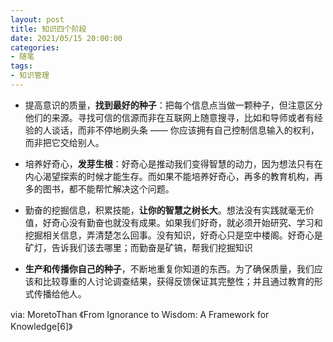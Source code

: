 ```yaml
---
layout: post
title: 知识四个阶段
date: 2021/05/15 20:00:00
categories:
- 随笔
tags:
- 知识管理
---
```


- 提高意识的质量，**找到最好的种子**：把每个信息点当做一颗种子，但注意区分他们的来源。寻找可信的信源而非在互联网上随意搜寻，比如和导师或者有经验的人谈话，而非不停地刷头条 —— 你应该拥有自己控制信息输入的权利，而非把它交给别人。

- 培养好奇心，**发芽生根**：好奇心是推动我们变得智慧的动力，因为想法只有在内心渴望探索的时候才能生存。而如果不能培养好奇心，再多的教育机构，再多的图书，都不能帮忙解决这个问题。

- 勤奋的挖掘信息，积累技能，**让你的智慧之树长大**。想法没有实践就毫无价值，好奇心没有勤奋也就没有成果。如果我们好奇，就必须开始研究、学习和挖掘相关信息，弄清楚怎么回事。没有知识，好奇心只是空中楼阁。好奇心是矿灯，告诉我们该去哪里；而勤奋是矿镐，帮我们挖掘知识

- **生产和传播你自己的种子**，不断地重复你知道的东西。为了确保质量，我们应该和比较尊重的人讨论调查结果，获得反馈保证其完整性；并且通过教育的形式传播给他人。

via: MoretoThan 《From Ignorance to Wisdom: A Framework for Knowledge[6]》 
